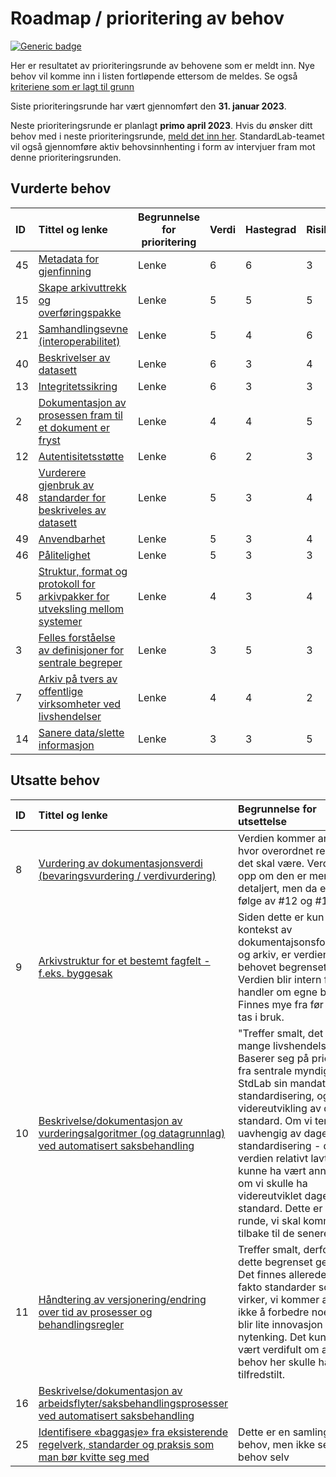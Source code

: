 # Roadmap / prioritering av behov

[![Generic badge](https://img.shields.io/badge/Status-Besluttet-darkgreen.svg)](../README.md#statuser)

Her er resultatet av prioriteringsrunde av behovene som er meldt inn. Nye behov vil komme inn i listen fortløpende ettersom de meldes. Se også [kriteriene som er lagt til grunn](prioriteringskriterier.md)

Siste prioriteringsrunde har vært gjennomført den **31. januar 2023**.

Neste prioriteringsrunde er planlagt **primo april 2023**. Hvis du ønsker ditt behov med i neste prioriteringsrunde, [meld det inn her](https://github.com/arkivverket/standardlab/issues/new?assignees=&labels=behov&template=behov.md). StandardLab-teamet vil også gjennomføre aktiv behovsinnhenting i form av intervjuer fram mot denne prioriteringsrunden.

## Vurderte behov

| **ID** |                                **Tittel og lenke**                                | Begrunnelse for prioritering | **Verdi** | **Hastegrad** | **Risiko** | **Prioriteringsverdi** |
| :----- | :-------------------------------------------------------------------------------- | ---------------------------- | :-------- | :------------ | :--------- | :--------------------- |
| 45     | [Metadata for gjenfinning]()                                                      | Lenke                        | 6         | 6             | 3          | 21                     |
| 15     | [Skape arkivuttrekk og overføringspakke]()                                        | Lenke                        | 5         | 5             | 5          | 20                     |
| 21     | [Samhandlingsevne (interoperabilitet)]()                                          | Lenke                        | 5         | 4             | 6          | 20                     |
| 40     | [Beskrivelser av datasett]()                                                      | Lenke                        | 6         | 3             | 4          | 19                     |
| 13     | [Integritetssikring]()                                                            | Lenke                        | 6         | 3             | 3          | 18                     |
| 2      | [Dokumentasjon av prosessen fram til et dokument er fryst]()                      | Lenke                        | 4         | 4             | 5          | 17                     |
| 12     | [Autentisitetsstøtte]()                                                           | Lenke                        | 6         | 2             | 3          | 17                     |
| 48     | [Vurderere gjenbruk av standarder for beskriveles av datasett]()                  | Lenke                        | 5         | 3             | 4          | 17                     |
| 49     | [Anvendbarhet]()                                                                  | Lenke                        | 5         | 3             | 4          | 17                     |
| 46     | [Pålitelighet]()                                                                  | Lenke                        | 5         | 3             | 3          | 16                     |
| 5      | [Struktur, format og protokoll for arkivpakker for utveksling mellom systemer ]() | Lenke                        | 4         | 3             | 4          | 15                     |
| 3      | [Felles forståelse av definisjoner for sentrale begreper]()                       | Lenke                        | 3         | 5             | 3          | 14                     |
| 7      | [Arkiv på tvers av offentlige virksomheter ved livshendelser]()                   | Lenke                        | 4         | 4             | 2          | 14                     |
| 14     | [Sanere data/slette informasjon]()                                                | Lenke                        | 3         | 3             | 5          | 14                     |

## Utsatte behov

| **ID** |                                                      **Tittel og lenke**                                                      | **Begrunnelse for utsettelse** |
| :----- | :---------------------------------------------------------------------------------------------------------------------------- | :----------------------------- |
| 8      | [Vurdering av dokumentasjonsverdi (bevaringsvurdering / verdivurdering)](https://github.com/arkivverket/standardlab/issues/8) | Verdien kommer an på hvor overordnet resultat det skal være. Verdien går opp om den er mer detaljert, men da er det følge av #12 og #13.                              |
| 9      | [Arkivstruktur for et bestemt fagfelt - f.eks. byggesak ](https://github.com/arkivverket/standardlab/issues/9)                                                                       |                  Siden dette er kun i kontekst av dokumentajsonsforvaltning og arkiv, er verdien av behovet begrenset. Verdien blir intern fordi det handler om egne begrep. Finnes mye fra før som kan tas i bruk.               |
| 10     | [Beskrivelse/dokumentasjon av vurderingsalgoritmer (og datagrunnlag) ved automatisert saksbehandling](https://github.com/arkivverket/standardlab/issues/10)                                                                      | "Treffer smalt, det er mange livshendelser. Baserer seg på prioritering fra sentrale myndigheter. StdLab sin mandat går på standardisering, og ikke på videreutvikling av dagens standard. Om vi tenker uavhengig av dagens standardisering - da er verdien relativt lavt. Det kunne ha vært annerledes om vi skulle ha videreutviklet dagens standard. Dette er kun 1. runde, vi skal komme tilbake til de senere. |
| 11 | [Håndtering av versjonering/endring over tid av prosesser og behandlingsregler](https://github.com/arkivverket/standardlab/issues/11)                        | Treffer  smalt, derfor er dette begrenset gevinst. Det finnes allerede de fakto standarder som virker, vi kommer antegelig ikke å forbedre noe. Det blir lite innovasjon og nytenking. Det kunne ha vært verdifult om andre behov her skulle ha vært tilfredstilt. |
| 16 | [Beskrivelse/dokumentasjon av arbeidsflyter/saksbehandlingsprosesser ved automatisert saksbehandling](https://github.com/arkivverket/standardlab/issues/16)  |                                                                                                                                                                                                                                                                    |
| 25 | [Identifisere «baggasje» fra eksisterende regelverk, standarder og praksis som man bør kvitte seg med](https://github.com/arkivverket/standardlab/issues/25) | Dette er en samling av behov, men ikke separate behov selv                                                                                                                                                                                                         |
